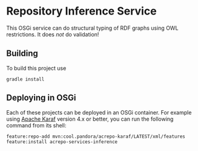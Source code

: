 Repository Inference Service
============================

This OSGi service can do structural typing of RDF graphs using OWL restrictions.
It does _not_ do validation!

Building
--------

To build this project use

    gradle install

Deploying in OSGi
-----------------

Each of these projects can be deployed in an OSGi container. For example using
[Apache Karaf](http://karaf.apache.org) version 4.x or better, you can run the following
command from its shell:

    feature:repo-add mvn:cool.pandora/acrepo-karaf/LATEST/xml/features
    feature:install acrepo-services-inference

